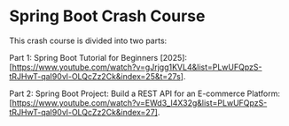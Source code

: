 # Spring Boot Crash Course

This crash course is divided into two parts:

Part 1: Spring Boot Tutorial for Beginners [2025]:
[https://www.youtube.com/watch?v=gJrjgg1KVL4&list=PLwUFQpzS-tRJHwT-qaI90vl-OLQcZz2Ck&index=25&t=27s].

Part 2: Spring Boot Project: Build a REST API for an E-commerce Platform:
[https://www.youtube.com/watch?v=EWd3_I4X32g&list=PLwUFQpzS-tRJHwT-qaI90vl-OLQcZz2Ck&index=27].